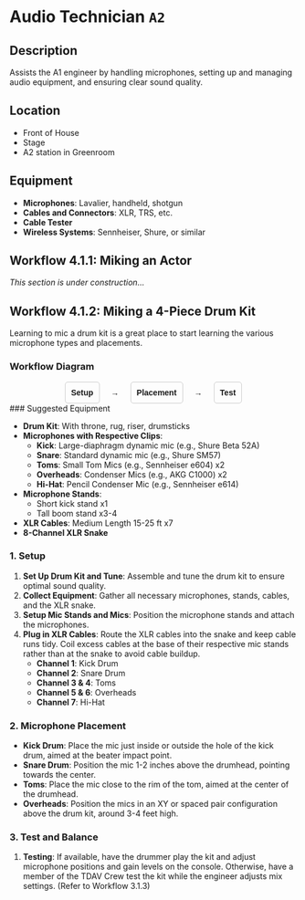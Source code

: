 # Audio Technician `A2`

## Description
Assists the A1 engineer by handling microphones, setting up and managing audio equipment, and ensuring clear sound quality.

## Location
- Front of House
- Stage
- A2 station in Greenroom

## Equipment
- **Microphones**: Lavalier, handheld, shotgun
- **Cables and Connectors**: XLR, TRS, etc.
- **Cable Tester**
- **Wireless Systems**: Sennheiser, Shure, or similar

## Workflow 4.1.1: Miking an Actor
*This section is under construction...*

## Workflow 4.1.2: Miking a 4-Piece Drum Kit

Learning to mic a drum kit is a great place to start learning the various microphone types and placements.
### Workflow Diagram

<div style="display: flex; align-items: center; justify-content: center; font-family: Arial, sans-serif;">
    <div style="text-align: center; padding: 10px; border: 1px solid #ccc; border-radius: 5px;">
        <strong>Setup</strong>
    </div>
    <div style="margin: 0 20px;">
        <strong>&rarr;</strong>
    </div>
    <div style="text-align: center; padding: 10px; border: 1px solid #ccc; border-radius: 5px;">
        <strong>Placement</strong>
    </div>
    <div style="margin: 0 20px;">
        <strong>&rarr;</strong>
    </div>
    <div style="text-align: center; padding: 10px; border: 1px solid #ccc; border-radius: 5px;">
        <strong>Test</strong>
    </div>
</div>
### Suggested Equipment

- **Drum Kit**: With throne, rug, riser, drumsticks
- **Microphones with Respective Clips**:
  - **Kick**: Large-diaphragm dynamic mic (e.g., Shure Beta 52A)
  - **Snare**: Standard dynamic mic (e.g., Shure SM57)
  - **Toms**: Small Tom Mics (e.g., Sennheiser e604) x2
  - **Overheads**: Condenser Mics (e.g., AKG C1000) x2
  - **Hi-Hat**: Pencil Condenser Mic (e.g., Sennheiser e614)
- **Microphone Stands**:
  - Short kick stand x1
  - Tall boom stand x3-4
- **XLR Cables**: Medium Length 15-25 ft x7
- **8-Channel XLR Snake**

### 1. Setup

1. **Set Up Drum Kit and Tune**: Assemble and tune the drum kit to ensure optimal sound quality.
2. **Collect Equipment**: Gather all necessary microphones, stands, cables, and the XLR snake.
3. **Setup Mic Stands and Mics**: Position the microphone stands and attach the microphones.
4. **Plug in XLR Cables**: Route the XLR cables into the snake and keep cable runs tidy. Coil excess cables at the base of their respective mic stands rather than at the snake to avoid cable buildup.
   - **Channel 1**: Kick Drum
   - **Channel 2**: Snare Drum
   - **Channel 3 & 4**: Toms
   - **Channel 5 & 6**: Overheads
   - **Channel 7**: Hi-Hat

### 2. Microphone Placement

- **Kick Drum**: Place the mic just inside or outside the hole of the kick drum, aimed at the beater impact point.
- **Snare Drum**: Position the mic 1-2 inches above the drumhead, pointing towards the center.
- **Toms**: Place the mic close to the rim of the tom, aimed at the center of the drumhead.
- **Overheads**: Position the mics in an XY or spaced pair configuration above the drum kit, around 3-4 feet high.

### 3. Test and Balance

1. **Testing**: If available, have the drummer play the kit and adjust microphone positions and gain levels on the console. Otherwise, have a member of the TDAV Crew test the kit while the engineer adjusts mix settings. (Refer to Workflow 3.1.3)
